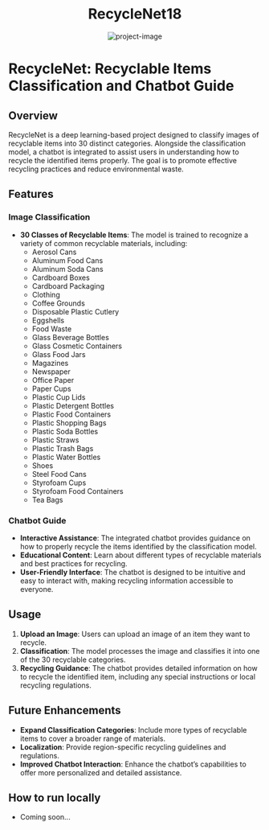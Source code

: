 <h1 align="center" id="title">RecycleNet18</h1>

<p align="center"><img src="https://socialify.git.ci/capybara-brain346/RecycleNet18/image?description=1&font=Source%20Code%20Pro&language=1&name=1&owner=1&pattern=Charlie%20Brown&theme=Dark" alt="project-image"></p>

# RecycleNet: Recyclable Items Classification and Chatbot Guide

## Overview

RecycleNet is a deep learning-based project designed to classify images of recyclable items into 30 distinct categories. Alongside the classification model, a chatbot is integrated to assist users in understanding how to recycle the identified items properly. The goal is to promote effective recycling practices and reduce environmental waste.

## Features

### Image Classification

- **30 Classes of Recyclable Items**: The model is trained to recognize a variety of common recyclable materials, including:
  - Aerosol Cans
  - Aluminum Food Cans
  - Aluminum Soda Cans
  - Cardboard Boxes
  - Cardboard Packaging
  - Clothing
  - Coffee Grounds
  - Disposable Plastic Cutlery
  - Eggshells
  - Food Waste
  - Glass Beverage Bottles
  - Glass Cosmetic Containers
  - Glass Food Jars
  - Magazines
  - Newspaper
  - Office Paper
  - Paper Cups
  - Plastic Cup Lids
  - Plastic Detergent Bottles
  - Plastic Food Containers
  - Plastic Shopping Bags
  - Plastic Soda Bottles
  - Plastic Straws
  - Plastic Trash Bags
  - Plastic Water Bottles
  - Shoes
  - Steel Food Cans
  - Styrofoam Cups
  - Styrofoam Food Containers
  - Tea Bags

### Chatbot Guide

- **Interactive Assistance**: The integrated chatbot provides guidance on how to properly recycle the items identified by the classification model.
- **Educational Content**: Learn about different types of recyclable materials and best practices for recycling.
- **User-Friendly Interface**: The chatbot is designed to be intuitive and easy to interact with, making recycling information accessible to everyone.

## Usage

1. **Upload an Image**: Users can upload an image of an item they want to recycle.
2. **Classification**: The model processes the image and classifies it into one of the 30 recyclable categories.
3. **Recycling Guidance**: The chatbot provides detailed information on how to recycle the identified item, including any special instructions or local recycling regulations.

## Future Enhancements

- **Expand Classification Categories**: Include more types of recyclable items to cover a broader range of materials.
- **Localization**: Provide region-specific recycling guidelines and regulations.
- **Improved Chatbot Interaction**: Enhance the chatbot’s capabilities to offer more personalized and detailed assistance.

## How to run locally

- Coming soon...

